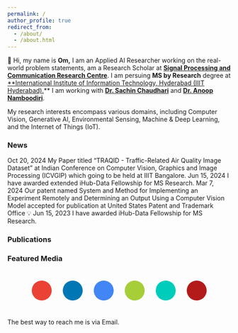 ```yaml
---
permalink: /
author_profile: true
redirect_from: 
  - /about/
  - /about.html
---
```




👋 Hi, my name is **Om,** I am an Applied AI Researcher working on the real-world problem statements, am a Research Scholar at [**Signal Processing and Communication Research Centre**](https://spcrc.iiit.ac.in). I am persuing **MS by Research** degree at [**International Institute of Information Technology, Hyderabad (IIIT Hyderabad).](https://www.iiit.ac.in)** I am working with [**Dr. Sachin Chaudhari**](https://faculty.iiit.ac.in/~sachin.c/) and [**Dr. Anoop Namboodiri**](https://faculty.iiit.ac.in/~anoop/).  

My research interests encompass various domains, including Computer Vision, Generative AI, Environmental Sensing, Machine & Deep Learning, and the Internet of Things (IoT). 

### News

Oct 20, 2024	My Paper titled “TRAQID - Traffic-Related Air Quality Image Dataset” at Indian Conference on Computer Vision, Graphics and                  Image Processing (ICVGIP) which going to be held at IIIT Bangalore.
Jun 15, 2024	I have awarded extended iHub-Data Fellowship for MS Research.
Mar 7, 2024	  Our patent named System and Method for Implementing an Experiment Remotely and Determining an Output Using a Computer Vision                Model accepted for publication at United States Patent and Trademark Office 💡
Jun 15, 2023	I have awarded iHub-Data Fellowship for MS Research.

### Publications

### Featured Media

<div class="text-center">
  <div class="social-links">
    <a href="mailto:om.kathalkar@research.iiit.ac.in" class="social-link email-icon">
      <i class="fas fa-envelope"></i>
    </a>
    <a href="https://www.linkedin.com/in/om-kathalkar/" class="social-link linkedin-icon">
      <i class="fab fa-linkedin"></i>
    </a>
    <a href="https://scholar.google.com/citations?user=a_lzSPoAAAAJ&hl=en" class="social-link scholar-icon">
      <i class="fas fa-graduation-cap"></i>
    </a>
    <a href="https://orcid.org/0009-0007-0884-715X" class="social-link orcid-icon">
      <i class="fab fa-orcid"></i>
    </a>
    <a href="https://www.researchgate.net/profile/Om-Kathalkar-2" class="social-link researchgate-icon">
      <i class="fab fa-researchgate"></i>
    </a>
    <a href="https://openreview.net/profile?id=~Om_Kathalkar1" class="social-link openreview-icon">
      <i class="fas fa-book-open"></i>
    </a>
  </div>
</div>

<style>
.social-links {
  display: flex;
  justify-content: center;
  flex-wrap: wrap;
  gap: 25px;
  margin-top: 40px;
  margin-bottom: 40px;
}

.social-link {
  display: inline-flex;
  align-items: center;
  justify-content: center;
  width: 45px;
  height: 45px;
  border-radius: 50%;
  text-decoration: none;
  transition: all 0.3s ease;
  font-size: 22px;
}

.social-link:hover {
  transform: translateY(-3px);
  text-decoration: none;
}

/* Email */
.email-icon {
  background: #EA4335;
  color: white;
}

/* LinkedIn */
.linkedin-icon {
  background: #0077B5;
  color: white;
}

/* Google Scholar */
.scholar-icon {
  background: #4285f4;
  color: white;
}

/* ORCID */
.orcid-icon {
  background: #A6CE39;
  color: white;
}

/* ResearchGate */
.researchgate-icon {
  background: #00CCBB;
  color: white;
}

/* OpenReview */
.openreview-icon {
  background: #B31B1B;
  color: white;
}

/* Hover effects */
.social-link:hover {
  box-shadow: 0 5px 15px rgba(0,0,0,0.2);
}
</style>

The best way to reach me is via Email.
